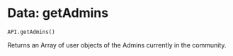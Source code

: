 Data: getAdmins
====

```
API.getAdmins()
```

Returns an Array of user objects of the Admins currently in the community.
